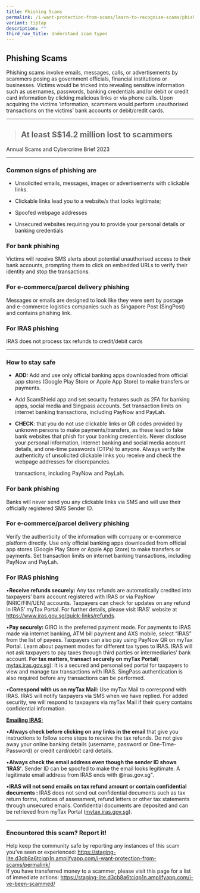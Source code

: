```yaml
---
title: Phishing Scams
permalink: /i-want-protection-from-scams/learn-to-recognise-scams/phishing-scams/
variant: tiptap
description: ""
third_nav_title: Understand scam types
---
```

<h2><strong>Phishing Scams</strong></h2>
<p>Phishing scams involve emails, messages, calls, or advertisements by scammers
posing as government officials, financial institutions or businesses. Victims
would be tricked into revealing sensitive information such as usernames,
passwords, banking credentials and/or debit or credit card information
by clicking malicious links or via phone calls. Upon acquiring the victims
’information, scammers would perform unauthorised transactions on the victims’
bank accounts or debit/credit cards.</p>
<hr>
<blockquote>
<p></p>
<h2><strong>At least S$14.2 million lost to scammers</strong></h2>
</blockquote>
<p></p>
<p>Annual Scams and Cybercrime Brief 2023</p>
<hr>
<h3>Common signs of phishing are</h3>
<ul data-tight="true" class="tight">
<li>
<p>Unsolicited emails, messages, images or advertisements with clickable
links.</p>
</li>
<li>
<p>Clickable links lead you to a website/s that looks legitimate;</p>
</li>
<li>
<p>Spoofed webpage addresses</p>
</li>
<li>
<p>Unsecured websites requiring you to provide your personal details or banking
credentials</p>
</li>
</ul>
<h3>For bank phishing</h3>
<p>Victims will receive SMS alerts about potential unauthorised access to
their bank accounts, prompting them to click on embedded URLs to verify
their identity and stop the transactions.</p>
<h3>For e-commerce/parcel delivery phishing</h3>
<p>Messages or emails are designed to look like they were sent by postage
and e-commerce logistics companies such as Singapore Post (SingPost) and
contains phishing link.</p>
<h3>For IRAS phishing</h3>
<p>IRAS does not process tax refunds to credit/debit cards</p>
<hr>
<h3>How to stay safe</h3>
<ul data-tight="true" class="tight">
<li>
<p><strong>ADD: </strong>Add and use only official banking apps downloaded
from official app stores (Google Play Store or Apple App Store)&nbsp;to
make transfers or payments.</p>
</li>
<li>
<p>Add ScamShield app and set security features such as 2FA for banking apps,
social media and Singpass accounts. Set transaction limits on internet
banking transactions, including PayNow and PayLah.</p>
</li>
<li>
<p><strong>CHECK</strong>: that you do not use clickable links or QR codes
provided by unknown persons to make payments/transfers, as these lead to
fake bank websites that phish for your banking credentials. Never disclose
your personal information, internet banking and social media account details,
and one-time passwords (OTPs) to anyone. Always verify the authenticity
of unsolicited clickable links you receive and check the webpage addresses
for discrepancies.</p>
<p>transactions, including PayNow and PayLah.</p>
</li>
</ul>
<h3>For bank phishing</h3>
<p>Banks will never send you any clickable links via SMS and will use their
officially registered SMS Sender ID.</p>
<h3>For e-commerce/parcel delivery phishing</h3>
<p>Verify the authenticity of the information with company or e-commerce
platform directly. Use only official banking apps downloaded from official
app stores (Google Play Store or Apple App Store)&nbsp;to make transfers
or payments. Set transaction limits on internet banking transactions, including
PayNow and PayLah.</p>
<h3>For IRAS phishing</h3>
<p>•<strong>Receive refunds securely: </strong>Any tax refunds are automatically
credited into taxpayers’ bank account registered with IRAS or via PayNow
(NRIC/FIN/UEN) accounts. Taxpayers can check for updates on any refund
in IRAS’ myTax Portal. For further details, please visit IRAS’ website
at <a href="https://www.iras.gov.sg/quick-links/refunds" rel="noopener noreferrer nofollow" target="_blank">https://www.iras.gov.sg/quick-links/refunds</a>.</p>
<p>•<strong>Pay securely: </strong>GIRO is the preferred payment mode. For
payments to IRAS made via internet banking, ATM bill payment and AXS mobile,
select “IRAS” from the list of payees. Taxpayers can also pay using PayNow
QR on myTax Portal. Learn about payment modes for different tax types to
IRAS. IRAS will not ask taxpayers to pay taxes through third parties or
intermediaries’ bank account. <strong>For tax matters, transact securely on myTax Portal</strong>(
<a href="http://mytax.iras.gov.sg" rel="noopener noreferrer nofollow" target="_blank">mytax.iras.gov.sg</a>): It is a secured and personalised portal for taxpayers
to view and manage tax transactions with IRAS. SingPass authentication
is also required before any transactions can be performed.</p>
<p>•<strong>Correspond with us on myTax Mail: </strong>Use myTax Mail to
correspond with IRAS. IRAS will notify taxpayers via SMS when we have replied.
For added security, we will respond to taxpayers via myTax Mail if their
query contains confidential information.</p>
<p></p>
<p><strong><u>Emailing IRAS:</u></strong>
</p>
<p>•<strong>Always check before clicking on any links in the email </strong>that
give you instructions to follow some steps to receive the tax refunds.
Do not give away your online banking details (username, password or One-Time-Password)
or credit card/debit card details.</p>
<p>•<strong>Always check the email address even though the sender ID shows ‘IRAS’</strong>.
Sender ID can be spoofed to make the email looks legitimate. A legitimate
email address from IRAS ends with @iras.gov.sg".</p>
<p>•<strong>IRAS will not send emails on tax refund amount or contain confidential documents : </strong>IRAS
does not send out confidential documents such as tax return forms, notices
of assessment, refund letters or other tax statements through unsecured
emails. Confidential documents are deposited and can be retrieved from
myTax Portal (<a href="http://mytax.iras.gov.sg" rel="noopener noreferrer nofollow" target="_blank">mytax.iras.gov.sg</a>).</p>
<hr>
<h3>Encountered this scam? Report it!</h3>
<p>Help keep the community safe by reporting any instances of this scam you’ve
seen or experienced: <a href="https://staging-lite.d3cb8a6tciqp1n.amplifyapp.com/i-want-protection-from-scams/permalink/" rel="noopener noreferrer nofollow" target="_blank">https://staging-lite.d3cb8a6tciqp1n.amplifyapp.com/i-want-protection-from-scams/permalink/</a> 
<br>If you have transferred money to a scammer, please visit this page for
a list of immediate actions: <a href="https://staging-lite.d3cb8a6tciqp1n.amplifyapp.com/i-ve-been-scammed/" rel="noopener noreferrer nofollow" target="_blank">https://staging-lite.d3cb8a6tciqp1n.amplifyapp.com/i-ve-been-scammed/</a>
</p>
<p></p>
<p></p>